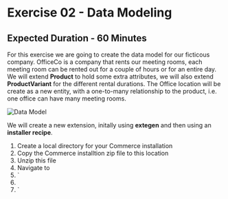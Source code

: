 # Exercise 02 - Data Modeling
## Expected Duration - 60 Minutes

For this exercise we are going to create the data model for our ficticous company.
OfficeCo is a company that rents our meeting rooms, each meeting room can be rented out for a couple of hours or for an entire day.
We will extend **Product** to hold some extra attributes, we will also extend **ProductVariant** for the different rental durations. The Office location will be create as a new entity, with a one-to-many relationship to the product, i.e. one office can have many meeting rooms.

![Data Model](https://github.com/dbeale-epam/developer-training-01/tree/master/exercise-02/OfficeCoERD.png "Data Model")


We will create a new extension, initally using **extegen** and then using an **installer recipe**.
1. Create a local directory for your Commerce installation
2. Copy the Commerce installtion zip file to this location
3. Unzip this file
4. Navigate to  
5. `
6. <your directory>
7. `